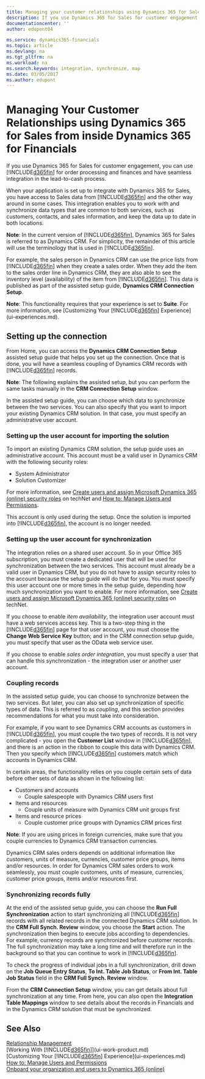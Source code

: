 ```yaml
---
title: Managing your customer relationships using Dynamics 365 for Sales from inside Dynamics 365 for Financials | Microsoft Docs
description: If you use Dynamics 365 for Sales for customer engagement, you can use Dynamics 365 for Financials for order processing and finances and have seamless integration in the lead-to-cash process
documentationcenter: ''
author: edupont04

ms.service: dynamics365-financials
ms.topic: article
ms.devlang: na
ms.tgt_pltfrm: na
ms.workload: na
ms.search.keywords: integration, synchronize, map
ms.date: 03/05/2017
ms.author: edupont
---
```

# Managing Your Customer Relationships using Dynamics 365 for Sales from inside Dynamics 365 for Financials
If you use Dynamics 365 for Sales for customer engagement, you can use [!INCLUDE[d365fin](includes/d365fin_md.md)] for order processing and finances and have seamless integration in the lead-to-cash process.

When your application is set up to integrate with Dynamics 365 for Sales, you have access to Sales data from [!INCLUDE[d365fin](includes/d365fin_md.md)] and the other way around in some cases. This integration enables you to work with and synchronize data types that are common to both services, such as customers, contacts, and sales information, and keep the data up to date in both locations.  

**Note**: In the current version of [!INCLUDE[d365fin](includes/d365fin_md.md)], Dynamics 365 for Sales is referred to as Dynamics CRM. For simplicity, the remainder of this article will use the terminology that is used in [!INCLUDE[d365fin](includes/d365fin_md.md)].  

For example, the sales person in Dynamics CRM can use the price lists from [!INCLUDE[d365fin](includes/d365fin_md.md)] when they create a sales order. When they add the item to the sales order line in Dynamics CRM, they are also able to see the inventory level (availability) of the item from [!INCLUDE[d365fin](includes/d365fin_md.md)]. This data is published as part of the assisted setup guide, **Dynamics CRM Connection Setup**.  

**Note**: This functionality requires that your experience is set to **Suite**. For more information, see [Customizing Your [!INCLUDE[d365fin](includes/d365fin_md.md)] Experience](ui-experiences.md).  

## Setting up the connection
From Home, you can access the **Dynamics CRM Connection Setup** assisted setup guide that helps you set up the connection. Once that is done, you will have a seamless coupling of Dynamics CRM records with [!INCLUDE[d365fin](includes/d365fin_md.md)] records.  

**Note**: The following explains the assisted setup, but you can perform the same tasks manually in the **CRM Connection Setup** window.

In the assisted setup guide, you can choose which data to synchronize between the two services. You can also specify that you want to import your existing Dynamics CRM solution. In that case, you must specify an administrative user account.

### Setting up the user account for importing the solution
To import an existing Dynamics CRM solution, the setup guide uses an administrative account. This account must be a valid user in Dynamics CRM with the following security roles:

* System Administrator  
* Solution Customizer  

For more information, see [Create users and assign Microsoft Dynamics 365 (online) security roles](https://technet.microsoft.com/library/jj191623.aspx) on techNet and [How to: Manage Users and Permissions](ui-how-users-permissions.md).  

This account is only used during the setup. Once the solution is imported into [!INCLUDE[d365fin](includes/d365fin_md.md)], the account is no longer needed.

### Setting up the user account for synchronization
The integration relies on a shared user account. So in your Office 365 subscription, you must create a dedicated user that will be used for synchronization between the two services. This account must already be a valid user in Dynamics CRM, but you do not have to assign security roles to the account because the setup guide will do that for you. You must specify this user account one or more times in the setup guide, depending how much synchronization you want to enable. For more information, see [Create users and assign Microsoft Dynamics 365 (online) security roles](https://technet.microsoft.com/library/jj191623.aspx) on techNet.

If you choose to enable *item availability*, the integration user account must have a web services access key. This is a two-step thing in the [!INCLUDE[d365fin](includes/d365fin_md.md)] page for that user account, you must choose the **Change Web Service Key** button; and in the CRM connection setup guide, you must specify that user as the OData web service user.

If you choose to enable *sales order integration*, you must specify a user that can handle this synchronization - the integration user or another user account.

### Coupling records
In the assisted setup guide, you can choose to synchronize between the two services. But later, you can also set up synchronization of specific types of data. This is referred to as *coupling*, and this section provides recommendations for what you must take into consideration.

For example, if you want to see Dynamics CRM accounts as customers in [!INCLUDE[d365fin](includes/d365fin_md.md)], you must couple the two types of records. It is not very complicated - you open the **Customer List** window in [!INCLUDE[d365fin](includes/d365fin_md.md)], and there is an action in the ribbon to couple this data with Dynamics CRM. Then you specify which [!INCLUDE[d365fin](includes/d365fin_md.md)] customers match which accounts in Dynamics CRM.

In certain areas, the functionality relies on you couple certain sets of data before other sets of data as shown in the following list:

* Customers and accounts  
  * Couple salespeople with Dynamics CRM users first  
* Items and resources  
  * Couple units of measure with Dynamics CRM unit groups first  
* Items and resource prices  
  * Couple customer price groups with Dynamics CRM prices first  

**Note**: If you are using prices in foreign currencies, make sure that you couple currencies to Dynamics CRM transaction currencies.

Dynamics CRM sales orders depends on additional information like customers, units of measure, currencies, customer price groups, items and/or resources. In order for Dynamics CRM sales orders to work seamlessly, you must couple customers, units of measure, currencies, customer price groups, items and/or resources first.

### Synchronizing records fully
At the end of the assisted setup guide, you can choose the **Run Full Synchronization** action to start synchronizing all [!INCLUDE[d365fin](includes/d365fin_md.md)] records with all related records in the connected Dynamics CRM solution. In the **CRM Full Synch. Review** window, you choose the **Start** action. The synchronization then begins to execute jobs according to dependencies. For example, currency records are synchronized before customer records. The full synchronization may take a long time and will therefore run in the background so that you can continue to work in [!INCLUDE[d365fin](includes/d365fin_md.md)].

To check the progress of individual jobs in a full synchronization, drill down on the **Job Queue Entry Status**, **To Int. Table Job Status**, or **From Int. Table Job Status** field in the **CRM Full Synch. Review** window.

From the **CRM Connection Setup** window, you can get details about full synchronization at any time. From here, you can also open the **Integration Table Mappings** window to see details about the records in Financials and in the Dynamics CRM solution that must be synchronized.

## See Also
[Relationship Management](marketing-relationship-management.md)  
[Working With [!INCLUDE[d365fin](includes/d365fin_md.md)]](ui-work-product.md)  
[Customizing Your [!INCLUDE[d365fin](includes/d365fin_md.md)] Experience](ui-experiences.md)  
[How to: Manage Users and Permissions](ui-how-users-permissions.md)    
[Onboard your organization and users to Dynamics 365 (online)](https://www.microsoft.com/en-US/Dynamics/crm-customer-center/onboard-your-organization-and-users-to-dynamics-365-online.aspx)  
